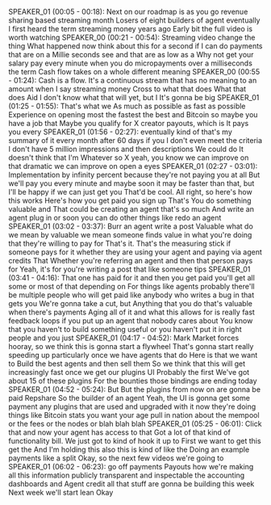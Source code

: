 SPEAKER_01 (00:05 - 00:18):  Next on our roadmap is as you go revenue sharing based streaming month Losers of eight builders of agent eventually I first heard the term streaming money years ago Early bit the full video is worth watching
SPEAKER_00 (00:21 - 00:54):  Streaming video change the thing What happened now think about this for a second if I can do payments that are on a Millie seconds see and that are as low as a Why not get your salary pay every minute when you do micropayments over a milliseconds the term Cash flow takes on a whole different meaning
SPEAKER_00 (00:55 - 01:24):  Cash is a flow. It's a continuous stream that has no meaning to an amount when I say streaming money Cross to what that does What that does Aid I don't know what that will yet, but I It's gonna be big
SPEAKER_01 (01:25 - 01:55):  That's what we As much as possible as fast as possible Experience on opening most the fastest the best and Bitcoin so maybe you have a job that Maybe you qualify for X creator payouts, which is It pays you every
SPEAKER_01 (01:56 - 02:27):  eventually kind of that's my summary of it every month after 60 days if you I don't even meet the criteria I don't have 5 million impressions and then descriptions We could do It doesn't think that I'm Whatever so X yeah, you know we can improve on that dramatic we can improve on open a eyes
SPEAKER_01 (02:27 - 03:01):  Implementation by infinity percent because they're not paying you at all But we'll pay you every minute and maybe soon it may be faster than that, but I'll be happy if we can just get you That'd be cool. All right, so here's how this works Here's how you get paid you sign up That's You do something valuable and That could be creating an agent that's so much And write an agent plug in or soon you can do other things like redo an agent
SPEAKER_01 (03:02 - 03:37):  Burr an agent write a post Valuable what do we mean by valuable we mean someone finds value in what you're doing that they're willing to pay for That's it. That's the measuring stick if someone pays for it whether they are using your agent and paying via agent credits That Whether you're referring an agent and then that person pays for Yeah, it's for you're writing a post that like someone tips
SPEAKER_01 (03:41 - 04:16):  That one has paid for it and then you get paid you'll get all some or most of that depending on For things like agents probably there'll be multiple people who will get paid like anybody who writes a bug in that gets you We're gonna take a cut, but Anything that you do that's valuable when there's payments Aging all of it and what this allows for is really fast feedback loops if you put up an agent that nobody cares about You know that you haven't to build something useful or you haven't put it in right people and you just
SPEAKER_01 (04:17 - 04:52):  Mark Market forces hooray, so we think this is gonna start a flywheel That's gonna start really speeding up particularly once we have agents that do Here is that we want to Build the best agents and then sell them So we think that this will get increasingly fast once we get our plugins UI Probably the first We've got about 15 of these plugins For the bounties those bindings are ending today
SPEAKER_01 (04:52 - 05:24):  But But the plugins from now on are gonna be paid Repshare So the builder of an agent Yeah, the UI is gonna get some payment any plugins that are used and upgraded with it now they're doing things like Bitcoin stats you want your age pull in nation about the mempool or the fees or the nodes or blah blah blah
SPEAKER_01 (05:25 - 06:01):  Click that and now your agent has access to that Got a lot of that kind of functionality bill. We just got to kind of hook it up to First we want to get this get the And I'm holding this also this is kind of like the Doing an example payments like a split Okay, so the next few videos we're going to
SPEAKER_01 (06:02 - 06:23):  go off payments Payouts how we're making all this information publicly transparent and inspectable the accounting dashboards and Agent credit all that stuff are gonna be building this week Next week we'll start lean Okay
